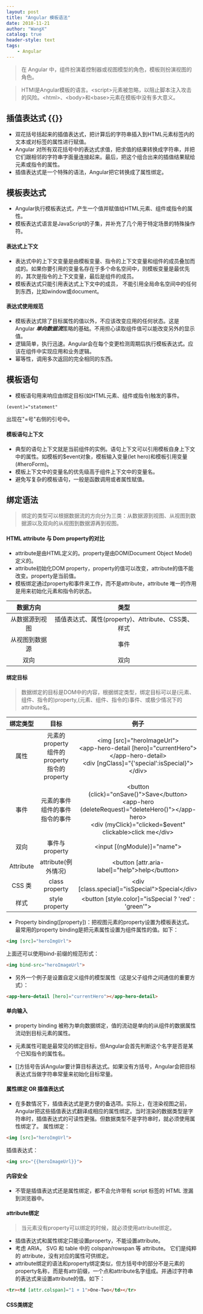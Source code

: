 ```yaml
---
layout: post
title: "Angular 模板语法"
date: 2018-11-21 
author: "WangX"
catalog: true
header-style: text
tags:
    - Angular
---
```


>在 Angular 中，组件扮演着控制器或视图模型的角色，模板则扮演视图的角色。

>HTMl是Angular模板的语言。\<script>元素被忽略，以阻止脚本注入攻击的风险。\<html>、\<body>和\<base>元素在模板中没有多大意义。

## 插值表达式 {{}}

* 双花括号括起来的插值表达式，把计算后的字符串插入到HTML元素标签内的文本或对标签的属性进行赋值。
* Angular 对所有双花括号中的表达式求值，把求值的结果转换成字符串，并把它们跟相邻的字符串字面量连接起来。最后，把这个组合出来的插值结果赋给元素或指令的属性。
* 插值表达式是一个特殊的语法，Angular把它转换成了属性绑定。

## 模板表达式

* Angular执行模板表达式，产生一个值并赋值给HTML元素、组件或指令的属性。
* 模板表达式语言是JavaScript的子集，并补充了几个用于特定场景的特殊操作符。

#### 表达式上下文

* 表达式中的上下文变量是由模板变量、指令的上下文变量和组件的成员叠加而成的。如果你要引用的变量名存在于多个命名空间中，则模板变量是最优先的，其次是指令的上下文变量，最后是组件的成员。
* 模板表达式只能引用表达式上下文中的成员， 不能引用全局命名空间中的任何到东西，比如window或document。

#### 表达式使用规范

* 模板表达式除了目标属性的值以外，不应该改变应用的任何状态。这是Angular ***单向数据流***策略的基础。不用担心读取组件值可以能改变另外的显示值。
* 逻辑简单，执行迅速。Angular会在每个变更检测周期后执行模板表达式。应该在组件中实现应用和业务逻辑。
* 幂等性，调用多次返回的完全相同的东西。

## 模板语句

* 模板语句用来响应由绑定目标(如HTML元素、组件或指令)触发的事件。
```html
(event)="statement"
```
出现在"=号"右侧的引号中。

#### 模板语句上下文

* 典型的语句上下文就是当前组件的实例。语句上下文可以引用模板自身上下文中的属性。如模板的$event对象，模板输入变量(let hero)和模板引用变量(#heroForm)。
* 模板上下文中的变量名的优先级高于组件上下文中的变量名。
* 避免写复杂的模板语句，一般是函数调用或者属性赋值。

## 绑定语法

> 绑定的类型可以根据数据流的方向分为三类：从数据源到视图、从视图到数据源以及双向的从视图到数据源再到视图。

#### HTML attribute 与 Dom property的对比
* attribute是由HTML定义的。property是由DOM(Document Object Model)定义的。
* attribute初始化DOM property，property的值可以改变，attribute的值不能改变。property是当前值。
* 模板绑定通过property和事件来工作，而不是attribute，attribute 唯一的作用是用来初始化元素和指令的状态。

|数据方向|类型|
|:-:|:-:|
|从数据源到视图|插值表达式、属性(property)、Attribute、CSS类、样式|
|从视图到数据源|事件|
|双向|双向|

#### 绑定目标

>数据绑定的目标是DOM中的内容，根据绑定类型，绑定目标可以是(元素、组件、指令的)property,(元素、组件、指令的)事件、或极少情况下的attribute名。

|绑定类型|目标|例子|
|:-:|:-:|:-:|
|属性|元素的property<br>组件的property<br>指令的property|\<img [src]="heroImageUrl"> <br> \<app-hero-detail [hero]="currentHero">\</app-hero-detail> <br> \<div [ngClass]="{'special':isSpecial}">\</div>|
|事件|元素的事件<br>组件的事件<br>指令的事件|\<button (click)="onSave()">Save\</button> <br>\<app-hero (deleteRequest)="deleteHero()">\</app-hero><br>\<div (myClick)="clicked=$event" clickable>click me\</div>|
|双向|事件与property|\<input [(ngModule)]="name">|
|Attribute|attribute(例外情况)|\<button [attr.aria-label]="help">help\</button>|
|CSS 类|class property|\<div [class.special]="isSpecial">Special\</div>|
|样式|style property|\<button [style.color]="isSpecial ? 'red' : 'green'">|

* Property binding([property])：把视图元素的property设置为模板表达式。最常用的property binding是把元素属性设置为组件属性的值。如下：
```html
<img [src]="heroImgUrl">
```
上面还可以使用bind-前缀的规范形式：
```html
<img bind-src="heroImageUrl">
```
* 另外一个例子是设置自定义组件的模型属性（这是父子组件之间通信的重要方式）：           
```html
<app-hero-detail [hero]="currentHero"></app-hero-detail>
```

#### 单向输入
*  property binding 被称为单向数据绑定，值的流动是单向的从组件的数据属性流动到目标元素的属性。

* 元素属性可能是最常见的绑定目标，但Angular会首先判断这个名字是否是某个已知指令的属性名。

* []方括号告诉Angular要计算目标表达式。如果没有方括号，Angular会把目标表达式当做字符串常量来初始化目标常量。

#### 属性绑定 OR 插值表达式

* 在多数情况下，插值表达式是更方便的备选项。实际上，在渲染视图之前，Angular把这些插值表达式翻译成相应的属性绑定。当时渲染的数据类型是字符串时，插值表达式的可读性更强。但数据类型不是字符串时，就必须使用属性绑定了。
属性绑定：
```html
<img [src]="heroImgUrl">
```
插值表达式：
```html
<img src="{{heroImageUrl}}">
```
#### 内容安全
* 不管是插值表达式还是属性绑定，都不会允许带有 script 标签的 HTML 泄漏到浏览器中。

#### attribute绑定
>当元素没有property可以绑定的时候，就必须使用attribute绑定。
* 插值表达式和属性绑定只能设置property，不能设置attribute。
* 考虑 ARIA， SVG 和 table 中的 colspan/rowspan 等 attribute。 它们是纯粹的 attribute，没有对应的属性可供绑定。
* attribute绑定的语法和property绑定类似，但方括号中的部分不是元素的property名称，而是有attr前缀，一个点和attribute名字组成。并通过字符串的表达式来设置attribute的值。如下：
```html
<tr><td [attr.colspan]="1 + 1">One-Two</td></tr>
```
#### CSS类绑定

